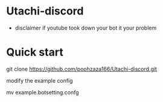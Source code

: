 # Utachi-discord
* disclaimer if youtube took down your bot it your problem

# Quick start
git clone https://github.com/poohzaza166/Utachi-discord.git

modify the example config

mv example.botsetting.confg